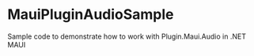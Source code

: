 # MauiPluginAudioSample
 Sample code to demonstrate how to work with Plugin.Maui.Audio in .NET MAUI
